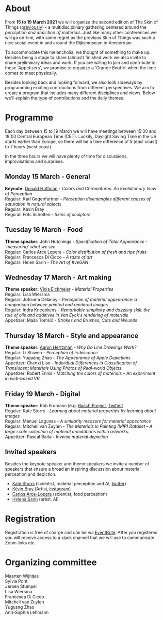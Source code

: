 # About

From **15 to 19 March 2021** we will organize the second edition of The Skin of Things ([previously](https://theskinofthings.github.io)) - a multidisciplinary gathering centered around the *perception and depiction of materials*. Just like many other conferences we will go on-line, with some regret as the previous Skin of Things was such a nice social event in and around the Rijksmuseum in Amsterdam. 

To accommodate this melancholia, we thought of something to make up. Besides being a stage to share (almost) finished work we also invite to share preliminary ideas and work. If you are willing to join and contribute to these 'Appetizers', we promise to organize a 'Grande Bouffe' when the time comes to meet physically.  

Besides looking back and looking forward, we also look sideways by programming exciting contributions from different perspectives. We aim to create a program that includes many different  disciplines and views. Below we'll explain the type of contributions and the daily themes. 





# Programme

Each day between 15 to 19 March we will have meetings between 15:00 and 18:00 Central European Time (CET). Luckily, Daylight Saving Time in the US starts earlier than Europe, so there will be a time difference of 5 (east coast) to 7 hours (west coast).  

In the three hours we will have plenty of time for discussions, improvisations and surprises. 

## Monday 15 March - General
**Keynote:** [Donald Hoffman](https://www.cogsci.uci.edu/~ddhoff/) - *Colors and Chromatures: An Evolutionary View of Perception* <br>
Regular: Karl Gegenfurtner  - *Perception disentangles different causes of saturation in natural objects* <br>
Regular: Kavin Bray  <br>
Regural: Frits Scholten -  *Skins of sculpture*

## Tuesday 16 March - Food 
**Theme speaker:** John Hutchings - *Specification of Total Appearance - ‘measuring’ what we see*<br>
Regular: Carlos Arce Lopera - *Color distribution of fresh and ripe fruits* <br>
Regular: Francesca Di Cicco - *A taste of art*<br>
Regular: Helen Sarin - *The Art of #veGAN*

## Wednesday 17 March - Art making
**Theme speaker:** [Viola Eickmeier](https://studioviolet.org) - *Material Properties*<br>
Regular: Lisa Wiersma <br>
Regular: Johanna Delanoy - *Perception of material appearance: a comparison between painted and rendered images*<br>
Regular: Indra Kneepkens - *Remarkable simplicity and dazzling skill: the role of oils and additives in Van Eyck's rendering of materials*<br>
Appetizer: Maša Tomšič - *Strokes and Brushes, Cuts and Wounds*

## Thursday 18 March - Style and appearance
**Theme speaker:** [Aaron Hertzman](https://www.dgp.toronto.edu/~hertzman/) - *Why Do Line Drawings Work?*<br>
Regular:	Li Shiwen - *Perception of iridescence*<br>
Regular:	Yuguang Zhao - *The Appearance of Apple Depictions*<br>
Appetizer:	Chenxi Liao - *Individual Differences in Classification of Translucent Materials Using Photos of Real-world Objects*<br>
Appetizer:	Robert Ennis - *Matching the colors of materials – An experiment in web-based VR*


## Friday 19 March - Digital
**Theme speaker:** Rob Erdmann (e.g. [Bosch Project](http://boschproject.org/#/), [Twitter](https://twitter.com/erdmann))<br>
Regular:	Kate Storrs - *Learning about material properties by learning about images*<br>
Regular:	Manuel Lagunas - *A similarity measure for material appearance*<br>
Regular:	Mitchell van Zuylen - *The Materials In Painting (MIP) Dataset – A large scale collection of material annotations within artworks.*<br>
Appetizer:	Pascal Barla - *Inverse material depiction*



## Invited speakers
Besides the keynote speaker and theme speakers we invite a number of speakers that ensure a broad an inspiring discussion about material perception and depiction.
- [Kate Storrs](https://www.katestorrs.com) (scientist, material perception and AI, [twitter](https://twitter.com/katestorrs))
- [Kévin Bray](https://kevinbray.biz) (Artist, [instagram](https://www.instagram.com/bray_kevin/))
- [Carlos Arce-Lopera](https://arcelopera.github.io/about/) (scientist, food perception)
- [Helena Sarin](https://twitter.com/glagolista) (artist, AI)

# Registration

Registration is free of charge and can be via [EventBrite](https://www.eventbrite.com/e/the-skin-of-things-ii-tickets-136721115537). After you registered you will receive access to a slack channel that we will use to communicate Zoom links etc. 


# Organizing committee
Maarten Wijntjes<br>
Sylvia Pont<br>
Jeroen Stumpel<br>
Lisa Wiersma<br>
Francesca Di Cicco<br>
Mitchell van Zuylen<br>
Yuguang Zhao<br>
Ann-Sophie Lehmann


